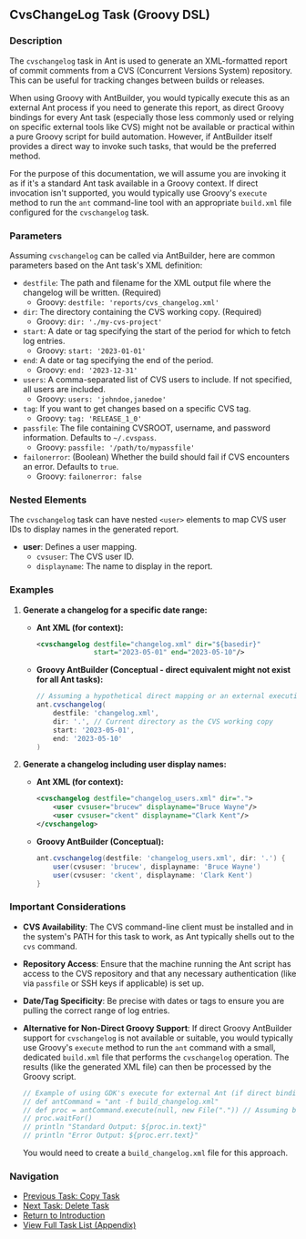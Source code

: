 ## CvsChangeLog Task (Groovy DSL)

### Description

The `cvschangelog` task in Ant is used to generate an XML-formatted report of commit comments from a CVS (Concurrent Versions System) repository. This can be useful for tracking changes between builds or releases.

When using Groovy with AntBuilder, you would typically execute this as an external Ant process if you need to generate this report, as direct Groovy bindings for every Ant task (especially those less commonly used or relying on specific external tools like CVS) might not be available or practical within a pure Groovy script for build automation. However, if AntBuilder itself provides a direct way to invoke such tasks, that would be the preferred method.

For the purpose of this documentation, we will assume you are invoking it as if it's a standard Ant task available in a Groovy context. If direct invocation isn't supported, you would typically use Groovy's `execute` method to run the `ant` command-line tool with an appropriate `build.xml` file configured for the `cvschangelog` task.

### Parameters

Assuming `cvschangelog` can be called via AntBuilder, here are common parameters based on the Ant task's XML definition:

*   `destfile`: The path and filename for the XML output file where the changelog will be written. (Required)
    *   Groovy: `destfile: 'reports/cvs_changelog.xml'`
*   `dir`: The directory containing the CVS working copy. (Required)
    *   Groovy: `dir: './my-cvs-project'`
*   `start`: A date or tag specifying the start of the period for which to fetch log entries.
    *   Groovy: `start: '2023-01-01'`
*   `end`: A date or tag specifying the end of the period.
    *   Groovy: `end: '2023-12-31'`
*   `users`: A comma-separated list of CVS users to include. If not specified, all users are included.
    *   Groovy: `users: 'johndoe,janedoe'`
*   `tag`: If you want to get changes based on a specific CVS tag.
    *   Groovy: `tag: 'RELEASE_1_0'`
*   `passfile`: The file containing CVSROOT, username, and password information. Defaults to `~/.cvspass`.
    *   Groovy: `passfile: '/path/to/mypassfile'`
*   `failonerror`: (Boolean) Whether the build should fail if CVS encounters an error. Defaults to `true`.
    *   Groovy: `failonerror: false`

### Nested Elements

The `cvschangelog` task can have nested `<user>` elements to map CVS user IDs to display names in the generated report.

*   **user**: Defines a user mapping.
    *   `cvsuser`: The CVS user ID.
    *   `displayname`: The name to display in the report.

### Examples

1.  **Generate a changelog for a specific date range:**

    *   **Ant XML (for context):**
        ```xml
        <cvschangelog destfile="changelog.xml" dir="${basedir}"
                      start="2023-05-01" end="2023-05-10"/>
        ```
    *   **Groovy AntBuilder (Conceptual - direct equivalent might not exist for all Ant tasks):**
        ```groovy
        // Assuming a hypothetical direct mapping or an external execution setup
        ant.cvschangelog(
            destfile: 'changelog.xml',
            dir: '.', // Current directory as the CVS working copy
            start: '2023-05-01',
            end: '2023-05-10'
        )
        ```

2.  **Generate a changelog including user display names:**

    *   **Ant XML (for context):**
        ```xml
        <cvschangelog destfile="changelog_users.xml" dir=".">
            <user cvsuser="brucew" displayname="Bruce Wayne"/>
            <user cvsuser="ckent" displayname="Clark Kent"/>
        </cvschangelog>
        ```
    *   **Groovy AntBuilder (Conceptual):**
        ```groovy
        ant.cvschangelog(destfile: 'changelog_users.xml', dir: '.') {
            user(cvsuser: 'brucew', displayname: 'Bruce Wayne')
            user(cvsuser: 'ckent', displayname: 'Clark Kent')
        }
        ```

### Important Considerations

*   **CVS Availability**: The CVS command-line client must be installed and in the system's PATH for this task to work, as Ant typically shells out to the `cvs` command.
*   **Repository Access**: Ensure that the machine running the Ant script has access to the CVS repository and that any necessary authentication (like via `passfile` or SSH keys if applicable) is set up.
*   **Date/Tag Specificity**: Be precise with dates or tags to ensure you are pulling the correct range of log entries.
*   **Alternative for Non-Direct Groovy Support**: If direct Groovy AntBuilder support for `cvschangelog` is not available or suitable, you would typically use Groovy's `execute` method to run the `ant` command with a small, dedicated `build.xml` file that performs the `cvschangelog` operation. The results (like the generated XML file) can then be processed by the Groovy script.

    ```groovy
    // Example of using GDK's execute for external Ant (if direct binding isn't there)
    // def antCommand = "ant -f build_changelog.xml"
    // def proc = antCommand.execute(null, new File(".")) // Assuming build_changelog.xml is in CWD
    // proc.waitFor()
    // println "Standard Output: ${proc.in.text}"
    // println "Error Output: ${proc.err.text}"
    ```
    You would need to create a `build_changelog.xml` file for this approach.

### Navigation

*   [Previous Task: Copy Task](Copy_Task_Groovy.md)
*   [Next Task: Delete Task](Delete_Task_Groovy.md)
*   [Return to Introduction](00-Introduction_Groovy_Ant_Manual.md)
*   [View Full Task List (Appendix)](Appendix_A_Ant_XML_to_Groovy_Mapping.md)
